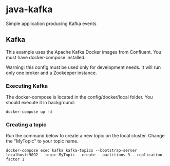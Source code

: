 # java-kafka
Simple application producing Kafka events

## Kafka
This example uses the Apache Kafka Docker images from Confluent. You must have docker-compose installed.

Warning: this config must be used only for development needs. It will run only one broker and a Zookeeper instance. 

### Executing Kafka
The docker-compose is located in the config/docker/local folder. You should execute it in background:

`docker-compose up -d`

### Creating a topic
Run the command below to create a new topic on the local cluster. Change the "MyTopic" to your topic name.

`docker-compose exec kafka kafka-topics --bootstrap-server localhost:9092 --topic MyTopic --create --partitions 3 --replication-factor 1`